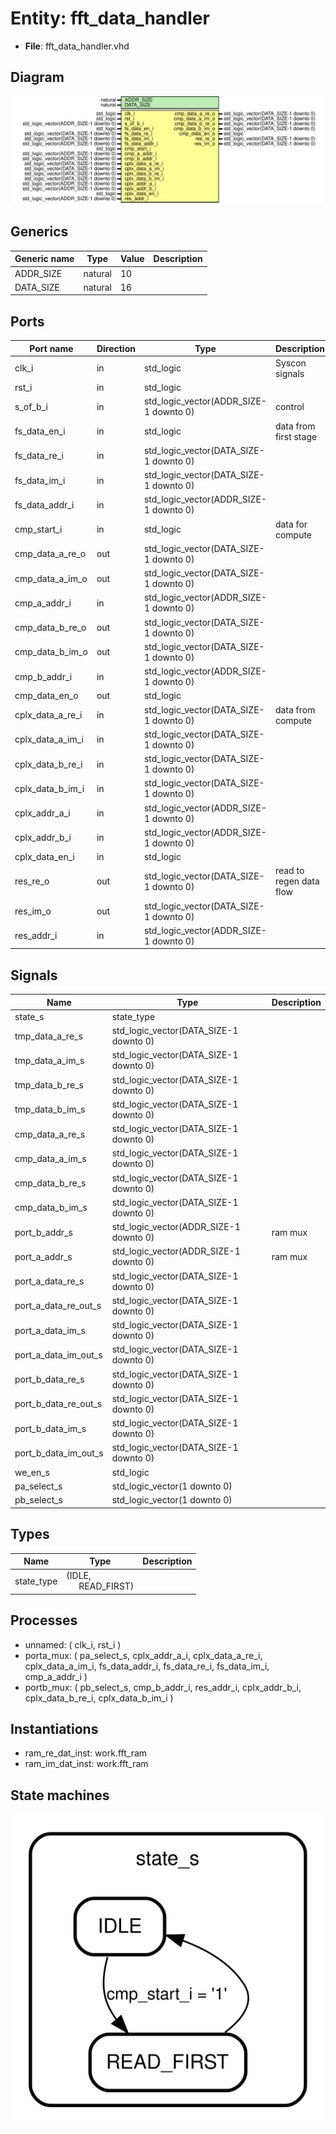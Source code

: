 # Entity: fft_data_handler

- **File**: fft_data_handler.vhd
## Diagram

![Diagram](fft_data_handler.svg "Diagram")
## Generics

| Generic name | Type    | Value | Description |
| ------------ | ------- | ----- | ----------- |
| ADDR_SIZE    | natural | 10    |             |
| DATA_SIZE    | natural | 16    |             |
## Ports

| Port name        | Direction | Type                                   | Description             |
| ---------------- | --------- | -------------------------------------- | ----------------------- |
| clk_i            | in        | std_logic                              | Syscon signals          |
| rst_i            | in        | std_logic                              |                         |
| s_of_b_i         | in        | std_logic_vector(ADDR_SIZE-1 downto 0) | control                 |
| fs_data_en_i     | in        | std_logic                              | data from first stage   |
| fs_data_re_i     | in        | std_logic_vector(DATA_SIZE-1 downto 0) |                         |
| fs_data_im_i     | in        | std_logic_vector(DATA_SIZE-1 downto 0) |                         |
| fs_data_addr_i   | in        | std_logic_vector(ADDR_SIZE-1 downto 0) |                         |
| cmp_start_i      | in        | std_logic                              | data for compute        |
| cmp_data_a_re_o  | out       | std_logic_vector(DATA_SIZE-1 downto 0) |                         |
| cmp_data_a_im_o  | out       | std_logic_vector(DATA_SIZE-1 downto 0) |                         |
| cmp_a_addr_i     | in        | std_logic_vector(ADDR_SIZE-1 downto 0) |                         |
| cmp_data_b_re_o  | out       | std_logic_vector(DATA_SIZE-1 downto 0) |                         |
| cmp_data_b_im_o  | out       | std_logic_vector(DATA_SIZE-1 downto 0) |                         |
| cmp_b_addr_i     | in        | std_logic_vector(ADDR_SIZE-1 downto 0) |                         |
| cmp_data_en_o    | out       | std_logic                              |                         |
| cplx_data_a_re_i | in        | std_logic_vector(DATA_SIZE-1 downto 0) | data from compute       |
| cplx_data_a_im_i | in        | std_logic_vector(DATA_SIZE-1 downto 0) |                         |
| cplx_data_b_re_i | in        | std_logic_vector(DATA_SIZE-1 downto 0) |                         |
| cplx_data_b_im_i | in        | std_logic_vector(DATA_SIZE-1 downto 0) |                         |
| cplx_addr_a_i    | in        | std_logic_vector(ADDR_SIZE-1 downto 0) |                         |
| cplx_addr_b_i    | in        | std_logic_vector(ADDR_SIZE-1 downto 0) |                         |
| cplx_data_en_i   | in        | std_logic                              |                         |
| res_re_o         | out       | std_logic_vector(DATA_SIZE-1 downto 0) | read to regen data flow |
| res_im_o         | out       | std_logic_vector(DATA_SIZE-1 downto 0) |                         |
| res_addr_i       | in        | std_logic_vector(ADDR_SIZE-1 downto 0) |                         |
## Signals

| Name                 | Type                                   | Description |
| -------------------- | -------------------------------------- | ----------- |
| state_s              | state_type                             |             |
| tmp_data_a_re_s      | std_logic_vector(DATA_SIZE-1 downto 0) |             |
|  tmp_data_a_im_s     | std_logic_vector(DATA_SIZE-1 downto 0) |             |
| tmp_data_b_re_s      | std_logic_vector(DATA_SIZE-1 downto 0) |             |
|  tmp_data_b_im_s     | std_logic_vector(DATA_SIZE-1 downto 0) |             |
| cmp_data_a_re_s      | std_logic_vector(DATA_SIZE-1 downto 0) |             |
| cmp_data_a_im_s      | std_logic_vector(DATA_SIZE-1 downto 0) |             |
| cmp_data_b_re_s      | std_logic_vector(DATA_SIZE-1 downto 0) |             |
| cmp_data_b_im_s      | std_logic_vector(DATA_SIZE-1 downto 0) |             |
| port_b_addr_s        | std_logic_vector(ADDR_SIZE-1 downto 0) | ram mux     |
|  port_a_addr_s       | std_logic_vector(ADDR_SIZE-1 downto 0) | ram mux     |
| port_a_data_re_s     | std_logic_vector(DATA_SIZE-1 downto 0) |             |
| port_a_data_re_out_s | std_logic_vector(DATA_SIZE-1 downto 0) |             |
| port_a_data_im_s     | std_logic_vector(DATA_SIZE-1 downto 0) |             |
| port_a_data_im_out_s | std_logic_vector(DATA_SIZE-1 downto 0) |             |
| port_b_data_re_s     | std_logic_vector(DATA_SIZE-1 downto 0) |             |
| port_b_data_re_out_s | std_logic_vector(DATA_SIZE-1 downto 0) |             |
| port_b_data_im_s     | std_logic_vector(DATA_SIZE-1 downto 0) |             |
| port_b_data_im_out_s | std_logic_vector(DATA_SIZE-1 downto 0) |             |
| we_en_s              | std_logic                              |             |
| pa_select_s          | std_logic_vector(1 downto 0)           |             |
|  pb_select_s         | std_logic_vector(1 downto 0)           |             |
## Types

| Name       | Type                                                    | Description |
| ---------- | ------------------------------------------------------- | ----------- |
| state_type | (IDLE,<br><span style="padding-left:20px"> READ_FIRST)  |             |
## Processes
- unnamed: ( clk_i, rst_i )
- porta_mux: ( pa_select_s,
		cplx_addr_a_i, cplx_data_a_re_i, cplx_data_a_im_i,
		fs_data_addr_i, fs_data_re_i, fs_data_im_i,
		cmp_a_addr_i )
- portb_mux: ( pb_select_s,
		cmp_b_addr_i, res_addr_i,
		cplx_addr_b_i, cplx_data_b_re_i, cplx_data_b_im_i )
## Instantiations

- ram_re_dat_inst: work.fft_ram
- ram_im_dat_inst: work.fft_ram
## State machines

![Diagram_state_machine_0]( stm_fft_data_handler_00.svg "Diagram")